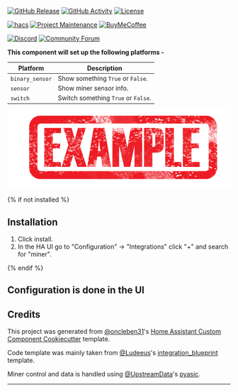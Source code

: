 [![GitHub Release][releases-shield]][releases]
[![GitHub Activity][commits-shield]][commits]
[![License][license-shield]][license]

[![hacs][hacsbadge]][hacs]
[![Project Maintenance][maintenance-shield]][user_profile]
[![BuyMeCoffee][buymecoffeebadge]][buymecoffee]

[![Discord][discord-shield]][discord]
[![Community Forum][forum-shield]][forum]

**This component will set up the following platforms -**

| Platform        | Description                         |
| --------------- |-------------------------------------|
| `binary_sensor` | Show something `True` or `False`.   |
| `sensor`        | Show miner sensor info.             |
| `switch`        | Switch something `True` or `False`. |

![example][exampleimg]

{% if not installed %}

## Installation

1. Click install.
2. In the HA UI go to "Configuration" -> "Integrations" click "+" and search for "miner".

{% endif %}

## Configuration is done in the UI

<!---->

## Credits

This project was generated from [@oncleben31](https://github.com/oncleben31)'s [Home Assistant Custom Component Cookiecutter](https://github.com/oncleben31/cookiecutter-homeassistant-custom-component) template.

Code template was mainly taken from [@Ludeeus](https://github.com/ludeeus)'s [integration_blueprint][integration_blueprint] template.

Miner control and data is handled using [@UpstreamData](https://github.com/UpstreamData)'s [pyasic](https://github.com/UpstreamData/pyasic).

---

[integration_blueprint]: https://github.com/custom-components/integration_blueprint
[buymecoffee]: https://www.buymeacoffee.com/ludeeus
[buymecoffeebadge]: https://img.shields.io/badge/buy%20me%20a%20coffee-donate-yellow.svg?style=for-the-badge
[commits-shield]: https://img.shields.io/github/commit-activity/y/UpstreamData/miner.svg?style=for-the-badge
[commits]: https://github.com/UpstreamData/miner/commits/main
[hacs]: https://hacs.xyz
[hacsbadge]: https://img.shields.io/badge/HACS-Custom-orange.svg?style=for-the-badge
[discord]: https://discord.gg/Qa5fW2R
[discord-shield]: https://img.shields.io/discord/330944238910963714.svg?style=for-the-badge
[exampleimg]: example.png
[forum-shield]: https://img.shields.io/badge/community-forum-brightgreen.svg?style=for-the-badge
[forum]: https://community.home-assistant.io/
[license]: https://github.com/UpstreamData/miner/blob/main/LICENSE
[license-shield]: https://img.shields.io/github/license/UpstreamData/miner.svg?style=for-the-badge
[maintenance-shield]: https://img.shields.io/badge/maintainer-%40UpstreamData-blue.svg?style=for-the-badge
[releases-shield]: https://img.shields.io/github/release/UpstreamData/miner.svg?style=for-the-badge
[releases]: https://github.com/UpstreamData/miner/releases
[user_profile]: https://github.com/UpstreamData
